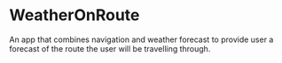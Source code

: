 # WeatherOnRoute

An app that combines navigation and weather forecast to provide user a forecast of the route the user will be travelling through.
